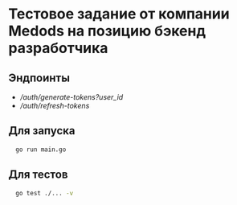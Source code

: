 # Тестовое задание от компании Medods на позицию бэкенд разработчика

## Эндпоинты
- */auth/generate-tokens?user_id*
- */auth/refresh-tokens*

## Для запуска
```bash
  go run main.go
```
## Для тестов 
```bash
  go test ./... -v
```
